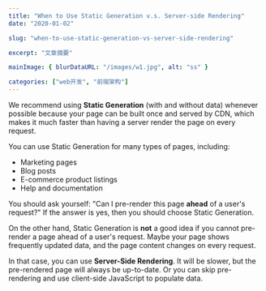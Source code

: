 ```yaml
---
title: "When to Use Static Generation v.s. Server-side Rendering"
date: "2020-01-02"

slug: "when-to-use-static-generation-vs-server-side-rendering"

excerpt: "文章摘要"

mainImage: { blurDataURL: "/images/w1.jpg", alt: "ss" }

categories: ["web开发", "前端架构"]
---
```


We recommend using **Static Generation** (with and without data) whenever possible because your page can be built once and served by CDN, which makes it much faster than having a server render the page on every request.

You can use Static Generation for many types of pages, including:

- Marketing pages
- Blog posts
- E-commerce product listings
- Help and documentation

You should ask yourself: "Can I pre-render this page **ahead** of a user's request?" If the answer is yes, then you should choose Static Generation.

On the other hand, Static Generation is **not** a good idea if you cannot pre-render a page ahead of a user's request. Maybe your page shows frequently updated data, and the page content changes on every request.

In that case, you can use **Server-Side Rendering**. It will be slower, but the pre-rendered page will always be up-to-date. Or you can skip pre-rendering and use client-side JavaScript to populate data.

